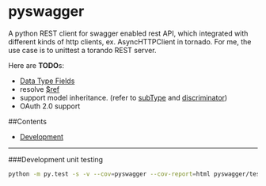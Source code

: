 pyswagger
=========

A python REST client for swagger enabled rest API, which integrated with different kinds of http clients,
ex. AsyncHTTPClient in tornado. For me, the use case is to unittest a torando REST server.

Here are **TODO**s:
- [Data Type Fields](https://github.com/wordnik/swagger-spec/blob/master/versions/1.2.md#433-data-type-fields)
- resolve [$ref](https://github.com/wordnik/swagger-spec/blob/master/versions/1.2.md#dataTypeRef)
- support model inheritance. (refer to [subType](https://github.com/wordnik/swagger-spec/blob/master/versions/1.2.md#modelSubTypes) and [discriminator](https://github.com/wordnik/swagger-spec/blob/master/versions/1.2.md#modelDiscriminator))
- OAuth 2.0 support


##Contents
- [Development](https://github.com/AntXlab/pyswagger/edit/master/README.md)


---------


###Development
unit testing
```bash
python -m py.test -s -v --cov=pyswagger --cov-report=html pyswagger/tests
```
